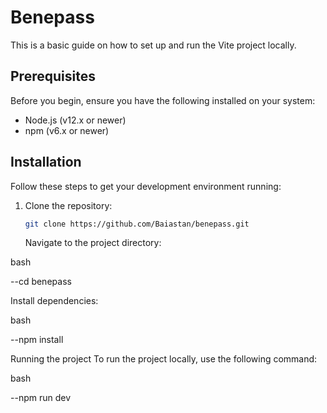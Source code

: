 # Benepass

This is a basic guide on how to set up and run the Vite project locally.

## Prerequisites

Before you begin, ensure you have the following installed on your system:

- Node.js (v12.x or newer)
- npm (v6.x or newer)

## Installation

Follow these steps to get your development environment running:

1. Clone the repository:
   ```bash
   git clone https://github.com/Baiastan/benepass.git
   ```
   Navigate to the project directory:

bash

--cd benepass

Install dependencies:

bash

--npm install

Running the project
To run the project locally, use the following command:

bash

--npm run dev
